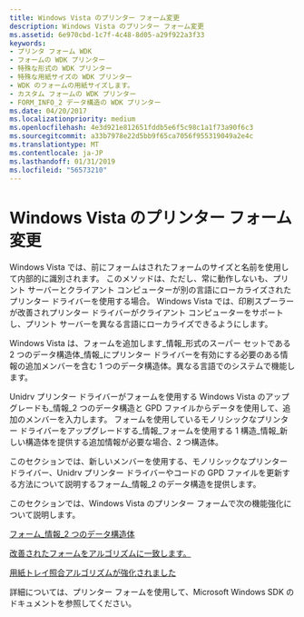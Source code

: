 ```yaml
---
title: Windows Vista のプリンター フォーム変更
description: Windows Vista のプリンター フォーム変更
ms.assetid: 6e970cbd-1c7f-4c48-8d05-a29f922a3f33
keywords:
- プリンタ フォーム WDK
- フォームの WDK プリンター
- 特殊な形式の WDK プリンター
- 特殊な用紙サイズの WDK プリンター
- WDK のフォームの用紙サイズします。
- カスタム フォームの WDK プリンター
- FORM_INFO_2 データ構造の WDK プリンター
ms.date: 04/20/2017
ms.localizationpriority: medium
ms.openlocfilehash: 4e3d921e812651fddb5e6f5c98c1a1f73a90f6c3
ms.sourcegitcommit: a33b7978e22d5bb9f65ca7056f955319049a2e4c
ms.translationtype: MT
ms.contentlocale: ja-JP
ms.lasthandoff: 01/31/2019
ms.locfileid: "56573210"
---
```

# <a name="changes-to-printer-forms-in-windows-vista"></a>Windows Vista のプリンター フォーム変更


Windows Vista では、前にフォームはされたフォームのサイズと名前を使用して内部的に識別されます。 このメソッドは、ただし、常に動作しないも、プリント サーバーとクライアント コンピューターが別の言語にローカライズされたプリンター ドライバーを使用する場合。 Windows Vista では、印刷スプーラーが改善されプリンター ドライバーがクライアント コンピューターをサポートし、プリント サーバーを異なる言語にローカライズできるようにします。

Windows Vista は、フォームを追加します\_情報\_形式のスーパー セットである 2 つのデータ構造体\_情報\_にプリンター ドライバーを有効にする必要のある情報の追加メンバーを含む 1 つのデータ構造体。異なる言語でのシステムで機能します。

Unidrv プリンター ドライバーがフォームを使用する Windows Vista のアップグレードも\_情報\_2 つのデータ構造と GPD ファイルからデータを使用して、追加のメンバーを入力します。 フォームを使用しているモノリシックなプリンター ドライバーをアップグレードする\_情報\_フォームを使用する 1 構造\_情報\_新しい構造体を提供する追加情報が必要な場合、2 つ構造体。

このセクションでは、新しいメンバーを使用する、モノリシックなプリンター ドライバー、Unidrv プリンター ドライバーやコードの GPD ファイルを更新する方法について説明するフォーム\_情報\_2 のデータ構造を提供します。

このセクションでは、Windows Vista のプリンター フォームで次の機能強化について説明します。

[フォーム\_情報\_2 つのデータ構造体](form-info-2-data-structure.md)

[改善されたフォームをアルゴリズムに一致します。](improved-form-matching-algorithm.md)

[用紙トレイ照合アルゴリズムが強化されました](improved-form-to-tray-matching-algorithm.md)

詳細については、プリンター フォームを使用して、Microsoft Windows SDK のドキュメントを参照してください。

 

 




